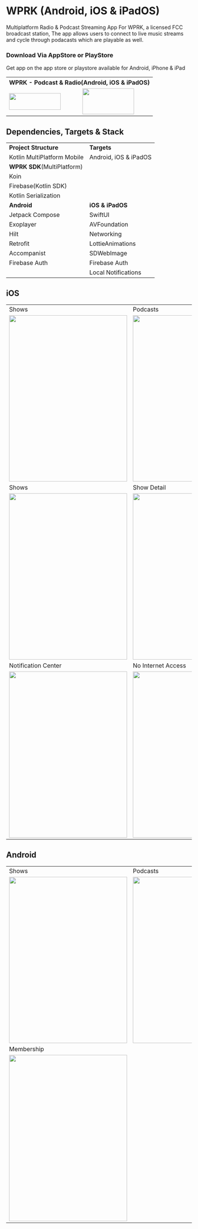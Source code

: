 # WPRK (Android, iOS & iPadOS)
Multiplatform Radio &amp; Podcast Streaming App For WPRK, a licensed FCC broadcast station,
The app allows users to connect to live music streams and cycle through
podacasts which are playable as well. 

### Download Via AppStore or PlayStore
Get app on the app store or playstore available for Android, iPhone & iPad
<table>
  <tr>
    <th colspan="2"> <b>WPRK - Podcast & Radio(Android, iOS & iPadOS)</b> </th>
    
  </tr>
  <tr>   
     <td> <a href="https://apps.apple.com/us/app/wprk/id1588434109"  target="_blank" rel="noopener noreferrer"><img src="https://user-images.githubusercontent.com/49708426/137259580-5fbacaac-7fd3-4946-9412-7f1447e19075.png" width=140 height=45></a></td>
    <td><a href="https://play.google.com/store/apps/details?id=com.muse.wprk"  target="_blank" rel="noopener noreferrer"><img src="https://user-images.githubusercontent.com/49708426/152633576-d28488c9-68e1-4d5e-9922-b502e74d5c00.png"  width=140 height=70></a></td>
  </tr>
</table>

## Dependencies, Targets & Stack 

<table>
    <tr>
    <td><b>Project Structure</b></td>
    <td><b>Targets</b></td>
  </tr>
  <tr>
    <td>Kotlin MultiPlatform Mobile</td>
    <td>Android, iOS & iPadOS </td>
  </tr>
    <tr>
    <td><b>WPRK SDK</b>(MultiPlatform)</td>
    <td> </td>
  </tr>
 <tr>
    <td>Koin</td>
    <td> </td>
  </tr>
  <tr>
    <td>Firebase(Kotlin SDK)</td>
    <td> </td>
  </tr>
  <tr>
    <td>Kotlin Serialization </td>
    <td> </td>
  </tr>
  <tr>
    <td><b>Android</b></td>
    <td><b>iOS & iPadOS</b></td>
  </tr>
   <tr>
    <td>Jetpack Compose</td>
     <td>SwiftUI</td>
  </tr>
    <tr>
    <td>Exoplayer</td>
     <td>AVFoundation</td>
  </tr>
  <tr>
    <td>Hilt</td>
     <td>Networking</td>
  </tr>
   <tr>
    <td>Retrofit</td>
     <td>LottieAnimations</td>
  </tr>
     <tr>
    <td>Accompanist</td>
     <td>SDWebImage</td>
  </tr>
  </tr>
     <tr>
    <td>Firebase Auth</td>
     <td>Firebase Auth</td>
  </tr>
  <tr>
    <td> </td>
     <td>Local Notifications</td>
  </tr>
  </table>
  
   ## iOS
 
<table>
  <tr>
    <td>Shows</td>
     <td>Podcasts</td>
     <td>Podcast Detail</td>
  </tr>
  <tr>
    <td><img src="https://user-images.githubusercontent.com/49708426/141029606-5a82154c-24d8-47dd-9b1c-be5ef36d4350.PNG" width=320 height=450></td>
    <td><img src="https://user-images.githubusercontent.com/49708426/141029832-c4c07611-d276-45d4-92bf-a231edf1d032.PNG" width=320 height=450></td>
    <td><img src="https://user-images.githubusercontent.com/49708426/141029908-6297cde3-62c7-47c7-8dea-30f22d2df7d8.PNG" width=320 height=450></td>
   
  </tr>
 <tr>
      <td>Shows</td>
       <td>Show Detail</td>
         <td>Memebership</td>


</td>
 <tr>
     <td><img src="https://user-images.githubusercontent.com/49708426/141028942-d7ec959e-a878-4776-afe0-2cf4b921ed7c.PNG" width=320 height=450></td>
     <td><img src="https://user-images.githubusercontent.com/49708426/141029142-2f8cc2bb-1aa3-4835-8ec3-a12fa70b49d4.PNG" width=320 height=450></td>
   <td><img src="https://user-images.githubusercontent.com/49708426/141030013-a9940049-b46d-418b-af37-4de521774b67.PNG" width=320 height=450></td>


 </tr>
   <tr>
     <td>Notification Center</td>
     <td>No Internet Access</td>
       <td> </td>
  </tr>
   <tr>
    <td><img src="https://user-images.githubusercontent.com/49708426/141029288-d09b00c5-d1c6-4e4e-992f-99b10329c5c2.PNG" width=320 height=450></td>
    <td><img src="https://user-images.githubusercontent.com/49708426/141029336-904407e2-ef09-4d8c-be10-9438d2645e69.jpeg" width=320 height=450></td>
       <td> </td>
  </tr>
</table>

  ## Android

<table>
  <tr>
    <td>Shows</td>
     <td>Podcasts</td>
     <td>Podcast Detail</td>
  </tr>
  <tr>
    <td><img src="https://user-images.githubusercontent.com/49708426/149205832-bd0d67f2-bb27-49b0-92b6-9ea2b15313f1.JPG" width=320 height=450></td>
    <td><img src="https://user-images.githubusercontent.com/49708426/149205934-289ba6d7-a516-4e34-99a2-15815032a22a.JPG" width=320 height=450</td>
    <td><img src="https://user-images.githubusercontent.com/49708426/149206195-0b2bb1a6-dade-4d9d-87f4-1c74385474c3.JPG" width=320 height=450</td>
  </tr>
  <tr>
     <td>Membership</td>
     <td> </td>
     <td> </td>

  </tr>
  <tr>
    <td><img src="https://user-images.githubusercontent.com/49708426/149206338-ed8162c4-0217-4fc2-824c-303fc54e3199.JPG" width=320 height=450></td>
     <td> </td>
     <td> </td>

  </tr>
</table>


